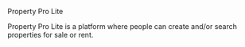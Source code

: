 Property Pro Lite

Property Pro Lite is a platform where people can create and/or search properties for sale or rent.
